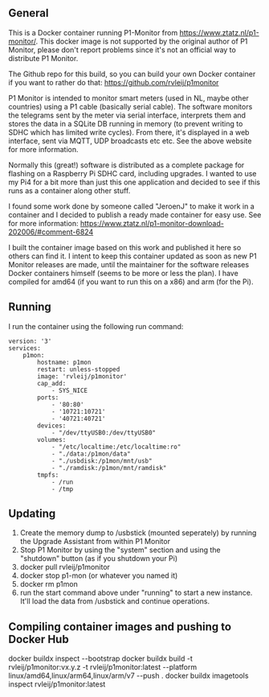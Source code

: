 ## General
This is a Docker container running P1-Monitor from https://www.ztatz.nl/p1-monitor/. This docker image is not supported by the original author of P1 Monitor, please don't report problems since it's not an official way to distribute P1 Monitor.

The Github repo for this build, so you can build your own Docker container if you want to rather do that: https://github.com/rvleij/p1monitor

P1 Monitor is intended to monitor smart meters (used in NL, maybe other countries) using a P1 cable (basically serial cable). The software monitors the telegrams sent by the meter via serial interface, interprets them and stores the data in a SQLite DB running in memory (to prevent writing to SDHC which has limited write cycles).
From there, it's displayed in a web interface, sent via MQTT, UDP broadcasts etc etc. See the above website for more information.

Normally this (great!) software is distributed as a complete package for flashing on a Raspberry Pi SDHC card, including upgrades. I wanted to use my Pi4 for a bit more than just this one application and decided to see if this runs as a container along other stuff.

I found some work done by someone called "JeroenJ" to make it work in a container and I decided to publish a ready made container for easy use. See for more information: https://www.ztatz.nl/p1-monitor-download-202006/#comment-6824

I built the container image based on this work and published it here so others can find it. I intent to keep this container updated as soon as new P1 Monitor releases are made, until the maintainer for the software releases Docker containers himself (seems to be more or less the plan). I have compiled for amd64 (if you want to run this on a x86) and arm (for the Pi).


## Running
I run the container using the following run command:

```
version: '3'
services:
    p1mon:
        hostname: p1mon
        restart: unless-stopped
        image: 'rvleij/p1monitor'
        cap_add:
            - SYS_NICE
        ports:
            - '80:80'
            - '10721:10721'
            - '40721:40721'
        devices:
            - "/dev/ttyUSB0:/dev/ttyUSB0"
        volumes:
            - "/etc/localtime:/etc/localtime:ro"
            - "./data:/p1mon/data"
            - "./usbdisk:/p1mon/mnt/usb"
            - "./ramdisk:/p1mon/mnt/ramdisk"
        tmpfs:
            - /run
            - /tmp
```

## Updating
1. Create the memory dump to /usbstick (mounted seperately) by running the Upgrade Assistant from within P1 Monitor
2. Stop P1 Monitor by using the "system" section and using the "shutdown" button (as if you shutdown your Pi)
3. docker pull rvleij/p1monitor
4. docker stop p1-mon (or whatever you named it)
5. docker rm p1mon
6. run the start command above under "running" to start a new instance. It'll load the data from /usbstick and continue operations.

## Compiling container images and pushing to Docker Hub

docker buildx inspect --bootstrap
docker buildx build -t rvleij/p1monitor:vx.y.z -t rvleij/p1monitor:latest --platform linux/amd64,linux/arm64,linux/arm/v7 --push .
docker buildx imagetools inspect rvleij/p1monitor:latest
